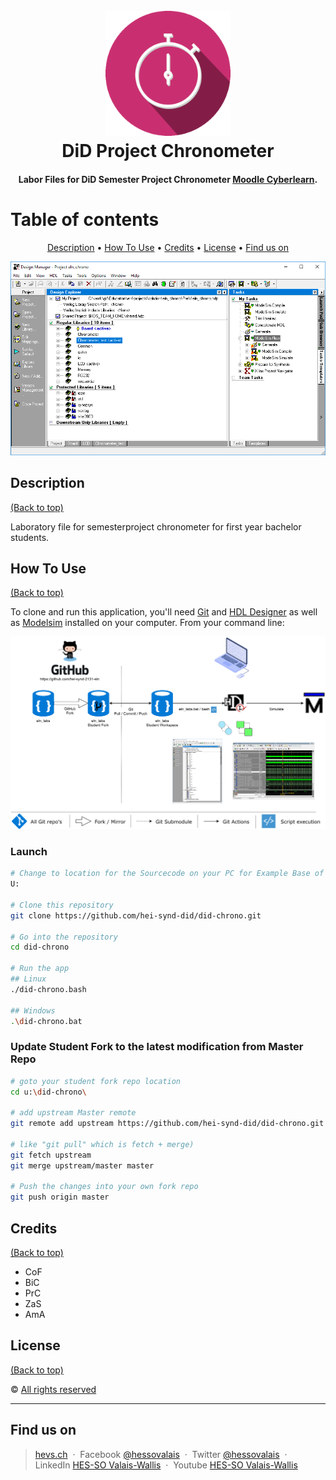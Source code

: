 <h1 align="center">
  <br>
  <img src="./img/did-chrono.gif" alt="DiD Chrono Logo" width="200" height="200">
  <br>
  DiD Project Chronometer
  <br>
</h1>

<h4 align="center">Labor Files for DiD Semester Project Chronometer <a href="https://cyberlearn.hes-so.ch/course/view.php?id=14276" target="_blank">Moodle Cyberlearn</a>.</h4>

# Table of contents
<p align="center">
  <a href="#description">Description</a> •
  <a href="#how-to-use">How To Use</a> •
  <a href="#credits">Credits</a> •
  <a href="#license">License</a> •
  <a href="#fund-us-on">Find us on</a>
</p>

![screenshot](img/screenshot.png)

## Description
[(Back to top)](#table-of-contents)

Laboratory file for semesterproject chronometer for first year bachelor students.

## How To Use
[(Back to top)](#table-of-contents)

To clone and run this application, you'll need [Git](https://git-scm.com) and [HDL Designer](https://www.mentor.com/products/fpga/hdl_design/hdl_designer_series/) as well as [Modelsim](https://www.mentor.com/products/fv/modelsim/) installed on your computer. From your command line:

![usage instructions](img/did_labs_deployment-students.png)

### Launch
```bash
# Change to location for the Sourcecode on your PC for Example Base of Drive U:
U:

# Clone this repository
git clone https://github.com/hei-synd-did/did-chrono.git

# Go into the repository
cd did-chrono

# Run the app
## Linux
./did-chrono.bash

## Windows
.\did-chrono.bat
```

### Update Student **Fork** to the latest modification from **Master** Repo
```bash
# goto your student fork repo location
cd u:\did-chrono\

# add upstream Master remote
git remote add upstream https://github.com/hei-synd-did/did-chrono.git

# like "git pull" which is fetch + merge)
git fetch upstream
git merge upstream/master master

# Push the changes into your own fork repo
git push origin master
```

## Credits
[(Back to top)](#table-of-contents)
* CoF
* BiC
* PrC
* ZaS
* AmA

## License
[(Back to top)](#table-of-contents)

:copyright: [All rights reserved](LICENSE)

---

## Find us on
> [hevs.ch](https://www.hevs.ch) &nbsp;&middot;&nbsp;
> Facebook [@hessovalais](https://www.facebook.com/hessovalais) &nbsp;&middot;&nbsp;
> Twitter [@hessovalais](https://twitter.com/hessovalais) &nbsp;&middot;&nbsp;
> LinkedIn [HES-SO Valais-Wallis](https://www.linkedin.com/groups/104343/) &nbsp;&middot;&nbsp;
> Youtube [HES-SO Valais-Wallis](https://www.youtube.com/user/HESSOVS)
